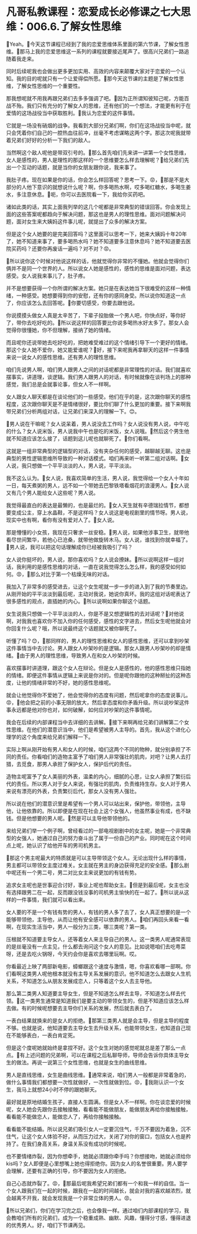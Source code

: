 # 凡哥私教课程：恋爱成长必修课之七大思维：006.6.了解女性思维

🎼Yeah。🎼今天这节课程已经到了我的恋爱思维体系里面的第六节课，了解女性思维。🎼那马上我的恋爱思维这一系列的课程就要接近尾声了。很高兴兄弟们一路追随着我走来。

同时后续呢我也会做出更多更加实用、高效的内容来颠覆大家对于恋爱的一个认知。我的目的呢就只有一个让爱得偿所愿。🎼那今天这节课的主题是了解女性思维，了解女性思维的一个重要性。

那我想呢就不用我再跟兄弟们去多多强调了吧。🎼因为正所谓知彼知己呢，方能百战不殆。我们只有充分的了解女人的思维，还有他们的一个想法，才能更有利于在爱情的这场战役当中获取胜利。🎼我认为恋爱的这件事情。

它就是一场没有硝烟的战争。我看到大部分兄弟们啊，你们在这场战役当中呢，就只会凭着你们自己的一腔热血往前冲，丝毫不考虑谋略这两个字。那这次呢我就带着兄弟们好好的分析一下我们的敌人。

当然啊这个敌人呢他是带双引号的。🎼那么首先咱们先来讲一讲第一个女性思维，女人是感性的，男人是理性的那这样的一个思维要怎么样去理解呢？🎼给兄弟们先出一个互动的话题，就是当你的女朋友跟你说，我来事了。

我肚子疼。现在如果是你的话，你会怎么样回答呢？思考一下。😡，🎼那是不是大部分的人他下意识的就想说什么呢？啊，你多喝热水啊，哎多喝红糖水，多喝生姜水，多注意休息。🎼呃，你可以去医院看一下，我给你买药吧。

诸如此类的话，其实上面我列举的这几个呢都是非常典型的错误回答。你会发现上面的这些答案呢都趋向于解决问题，那这也是男人的理性思维。面对问题解决问题，面对女生来大姨妈这件事儿呢，就提出了众多的解决方案。

但是这个女人她要的是完美回答吗？这里面可以思考一下，她来大姨妈十年20年了，她不知道来事了，要多喝热水吗？她不知道要多注意休息吗？她不知道要去医院买药吗？还要你再废话一遍吗？对不对？😡。

🎼所以说你这个时候对他说这样的话，他就觉得你非常的不懂她。他就会觉得你们俩并不是同一个世界的人。所以说女人她是感性的，感性的思维是面对问题，表达感受。女人说我来事儿了，肚子疼。

并不是想要获得一个你所谓的解决方案。她只是在表达她当下很难受的这样一种情绪，一种感受。她想要得到你的安慰，还有你的感同身受。所以说你知道这一点了，你应该怎么去回答呢。🎼你要切感受，你要去跟他说。

你说摸摸头做女人真是太辛苦了，下辈子投胎做一个男人吧，你快点好，等你好了，带你去吃好吃的。🎼所以说这样的回答要比你说多喝热水好太多了。那女人会觉得你很懂她，你不但理解，接纳了她的情绪。

而且呢你还说带她去吃好吃的，把她难受难过的这个情绪引导下一个更好的情绪。那这个女人她不爱你，她又能爱谁呢？🎼好，接下来呢我再拿聊天的这样一件事情来说一说女人的感性思维。还有男人的理性思维。

咱们先说男人啊，咱们男人跟男人之间的对话呢都是非常理性的对话。我们就喜欢摆事实，讲道理，谈逻辑。我们男人跟男人的对话，有时候就像在谈判场上的那种感觉，我们总是会就事论事，但女人不一样啊。

女人跟女人聊天都是在谈论他们的一些感受。他们在乎的是，这次跟你聊天的感性程度，这次跟你聊天是不是情绪很好，要比你们聊了什么更加的重要。接下来啊我带兄弟们分析两组对话，让兄弟们来深入的理解一下。😊。

🎼男人说在干嘛呢？女人说呆着，男人说没去工作吗？女人说没有男人说，中午吃的什么？女人说米饭，男人说我中午也是吃的米饭，女人说哦。🎼然后这个男生他就不知道应该怎么接了，话题到这儿呢也就聊死了。🎼你们看啊。

这就是一组非常典型的逻辑型的对话，没有夹杂任何的感受，越聊越无聊。这也是典型的男性逻辑思维所导致的一种对话模式。咱们再来听一听第二组对话啊。🎼女人说，我只想做一个平平淡淡的人，男人说，平平淡淡。

我不这么认为。🎼女人说，我喜欢简单的生活，男人说，我觉得给一个女人十年如一日，每天煮粥的男人，远不如一个带她去巴黎铁塔看烟花的浪漫男人。🎼女人说又有几个男人能给女人这些呢？男人说。

我觉得最直白的表达是最懒的，也是最烂的。🎼女人天生就有辛德瑞拉情节，都想要变成公主，穿上水晶鞋，不是这样吗？女人说这是电视剧里的情节呀。男人说，现实中也有啊，看你有没有爱对人了。🎼女人说。

那是懵懂的小女孩，我现在只奢求一丝安稳。🎼男人说，如果他涉事卫生，就带他看尽世间繁华，若他心已沧桑，就带他做旋转木马。女人说，谁找到你就幸福了。🎼男人说，我可以把这句话理解成你已经被我吸引了吗？

女人说你挺坏的，男人说，那你喜欢吗？女人说会撩妹。🎼所以说啊这样一组对话，我利用的是感性思维的对话，一直在说我觉得怎么怎么样，我的感受如何如何。😡，🎼那么对比于第一个枯燥无味的对话。

我加入了非常多的感受进去，让这个女生呢就一步一步的进入到了我的节奏里边。从刚开始的平平淡淡到最后呢，主动对我说，她说你真坏。我的这组对话呢表达了很多感性的观点，直插她的内心。🎼所以说啊如果你聊这个话题。

女生说我只想做一个平平淡淡的人，你是不是又想逻辑性的去对话呢？🎼对他说啊，对我我也喜欢你不加入你的任何感受，感性的文字进去，然后女生呢他就会对你回复什么呢？哦，所以说最终这个话题就又被你聊死了。

听懂了吗？😊，🎼那同样的，男人的理性思维和女人的感性思维，还可以拿到吵架这件事情当中去讨论。男人跟女人吵架吵的是逻辑。那女人跟男人吵架吵的却是情绪。🎼由于男人的理性思维，导致男人在和女人吵架的时候。

喜欢摆事时讲道理，跟这个女人在辩论。但是女人是感性的，他的感性思维只指她的情绪。即便这件事情从逻辑上来说是你对的。但是呢你跟他的这种掰扯的这种态度，让他的情绪非常的不好，她的感性思维呢。

就会让他觉得你不爱她了，他会觉得你的态度有问题，然后呢拿你的态度说事儿。😡，🎼他会把之前的小事无限的放大，然后拿态度和你矛盾升级。所以说吵架这件事永远都是他对你也对，如何破解，如何应对吵架的这件事情呢。

我会在后续的内部课程当中去详细的去讲解。🎼接下来啊再给兄弟们讲解第二个女性思维。在他们的潜意识当中，他们是希望被男人主导的。首先，我从这个进化心理学的这个角度来给兄弟们解释一下。

实际上啊从刚开始有男人和女人的时候，咱们这两个不同的物种，就分别承担了不同的责任。你看咱们的造物主富予了咱们男人非常强壮的肌肉，对吧？让男人去打猎，去觅食，那男人承担了保护女人，保护后代的责任。

造物主呢富予了女人美丽的外表，温柔的内心，细腻的心思，让女人承担了繁衍后代的责任。所以男人对于女人来说，有强壮的肌肉，负责维持生存。女人对于男人来说有漂亮的外表，负责繁衍后代，那女人没有男人强壮。

所以说在他们的潜意识里是希望有一个男人可以站出来，保护他，带领他，主导他，让他依靠的。所以即便是在现在社会上这个女强人，他虽然事业有成，也不缺钱。但是他想要的男人呢。🎼然是可以主导他带领他的。

来给兄弟们举一个例子啊，曾经看过的一部电视剧剧中的女主呢，她是一个非常典型的女强人，她通过自己的努力奋斗出了属于一份自己的产业。同时呢在这个时间点上呢，她认识了给他开车的男司机男主。

🎼那这个男主呢最大的特质就是可以主导带领这个女人。无论出现什么样的事情，男主都可以带领女主度过难关。女主就在男主的身边获得充足的安全感。🎼那么剧中呢还有一个男二号，男二对比女主来说更加的有钱有势。

追求女主呢也是世事迎合讨好，事业上呢也帮助女主。🎼但是到最后呢，女主也没有选择跟男二在一起，反而跟没钱没事的司机男主愉快的在一起了。🎼所以说从这样的一件事情，我们就可以看出来。

女人要的不是一个有钱有势的男人，有钱的男人多了去了，女人真正想要的是一个能够带领他，主导他，从而让他有安全感可以依靠的男人。🎼咱们再回头来看一看啊，在现实生活当中，男人一般分为三类，哪三类呢？第一类。

压根就不知道要主导女人，还等着女人来主导自己的男人。这一类男人呢通常表现的是丝毫没有一点主见，什么都去询问这个女人的意见。比如说嗯咱们去吃粤菜呀，还是去吃火锅呀，今天约会你是喜欢去哪里玩啊。哎。

你看最近上映了两部新电影，蟑螂跟这个速度与激情，嗯，你喜欢看哪一部啊。你们看啊这类男人呢他根本就没有主导关系发展的意识。他不知道怎么去跟女人生机关系，不知道怎么从朋友发展成恋人，只等着这个女人去主导他。

那么第二类男人知道要主导女生，但是不知道怎么样去主导，不知道怎么样去代领。🎼这一类男生通常是知道我们是要主动的带领女生的，但是不知道应该怎么样去做。有的时候呢想要去主导你们关系的发展，然后就去表白了。

一表白结果就换来的是女人的拒绝。🎼那第三类男人就是会主导，但是主导的程度不够。也就是说，他知道要去主导女生去升级关系，也能带领女生，也知道自己现在不能够表白，一表白肯定死。

但是这个度呢她就始终是拿捏不好。这个女生对她的感觉呢就总是差了那么一点点。🎼有上述问题的兄弟啊，可以在课程之后私聊导师，导师会告诉你具体主导女生的做法。再说一说第三个女性思维，也就是女生的曲线思维。

男人是直线思维，女生是曲线思维。🎼通常来说，咱们男人一般都是非常着急的，做什么事情我们都想要一次性就做好，一次性就做到位。😡，🎼我刚认识一个女生，我马上就想24小时不停的跟她聊天。

最好就是原地结婚生孩子，直接人生圆满。但是女人不一样啊。你在谈恋爱的时候呢，女人她会先跟你去接触接触，看看能不能做朋友，能做朋友再给你接触接触，看看能不能做恋人，能做恋人了，再给你接触接触。

看看能不能结婚。所以说兄弟们吸引女人一定要沉住气，千万不要因为着急，沉不住气，让这个女人体验不好，从而压力过大，关闭了对你的窗口，包括女人也是矜持了。在我们身高关系，身温关系没有成功的时候呢。

也不要情绪炸裂，因为你想牵手，她就必须跟你牵手吗？你想接吻，她就必须给你kis吗？女人即便是心里想嘴上她也得拒绝你。因为女人的名誉很重要。男人要学会理解，还要有正确的引导，你不要因为女人的拒绝。

自己心态就炸裂了。😡，🎼那最后呢我希望兄弟们都有一个和我一样的自信。当一个女人跟我们在一起的时候，跟我在一起的时间越长，就会对我的喜欢越浓烈，就会越离不开我，就会发现我是一个非常立体的男人。😡。

🎼所以兄弟们，你们在学习完之后，也会像我一样。通过咱们内部课程的学习，我会教咱们所有的兄弟们，成为一个稳重成熟、幽默、风趣，懂得分寸感，懂得进退的优秀男人。好，咱们下节课再见。


